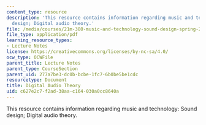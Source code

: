 ```yaml
---
content_type: resource
description: 'This resource contains information regarding music and technology: Sound
  design; Digital audio theory.'
file: /media/courses/21m-380-music-and-technology-sound-design-spring-2016/c627e2c7f2ad38aac164030a0cc8640a_MIT21M_380S16_Lec10.pdf
file_type: application/pdf
learning_resource_types:
- Lecture Notes
license: https://creativecommons.org/licenses/by-nc-sa/4.0/
ocw_type: OCWFile
parent_title: Lecture Notes
parent_type: CourseSection
parent_uid: 277a7be3-dc0b-bcbe-1fc7-6b0be5be1cdc
resourcetype: Document
title: Digital Audio Theory
uid: c627e2c7-f2ad-38aa-c164-030a0cc8640a
---
```

This resource contains information regarding music and technology: Sound design; Digital audio theory.